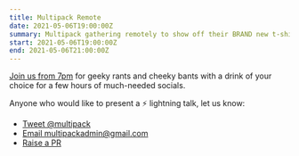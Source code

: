 ```yaml
---
title: Multipack Remote
date: 2021-05-06T19:00:00Z
summary: Multipack gathering remotely to show off their BRAND new t-shirts.
start: 2021-05-06T19:00:00Z
end: 2021-05-06T21:00:00Z
---
```

[Join us from 7pm](https://ti.to/multipack/may2021) for geeky rants and cheeky bants with a drink of your choice for a few hours of much-needed socials.

Anyone who would like to present a ⚡️ lightning talk, let us know: 

- [Tweet @multipack](https://twitter.com/multipack)
- [Email multipackadmin@gmail.com](mailto:multipackadmin@gmail.com)
- [Raise a PR](https://github.com/multipack/website/compare)

